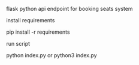 

flask python api endpoint for booking seats system

install requirements

pip install -r requirements

run script

python index.py
or
python3 index.py
